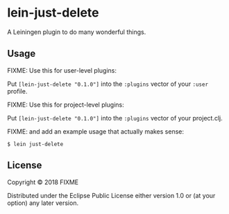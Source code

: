 # lein-just-delete

A Leiningen plugin to do many wonderful things.

## Usage

FIXME: Use this for user-level plugins:

Put `[lein-just-delete "0.1.0"]` into the `:plugins` vector of your `:user`
profile.

FIXME: Use this for project-level plugins:

Put `[lein-just-delete "0.1.0"]` into the `:plugins` vector of your project.clj.

FIXME: and add an example usage that actually makes sense:

    $ lein just-delete

## License

Copyright © 2018 FIXME

Distributed under the Eclipse Public License either version 1.0 or (at
your option) any later version.
